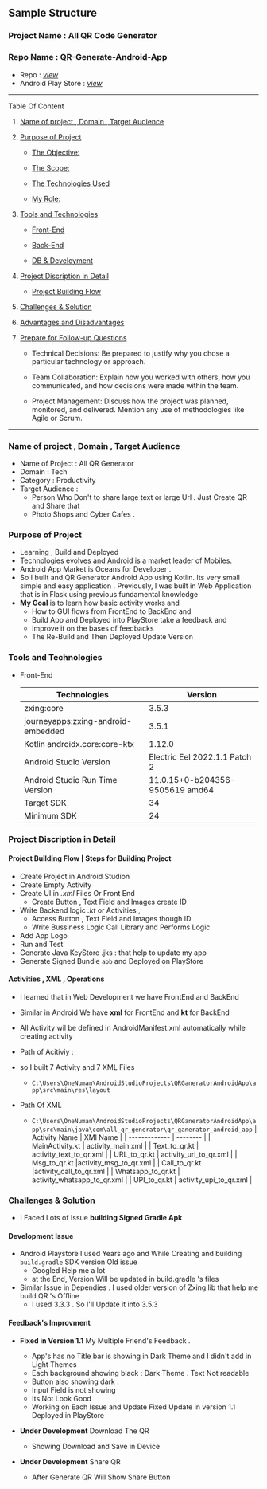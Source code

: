 ## Sample Structure

### Project Name : All QR Code Generator

### Repo Name : QR-Generate-Android-App

- Repo : [_view_](https://github.com/one-numan/QR-Generate-Android-App)
- Android Play Store : [_view_](https://play.google.com/store/apps/details?id=com.all_qr_generator.qr_ganerator_android_app&pcampaignid=web_share)

---

Table Of Content

1. [Name of project , Domain , Target Audience](#t1)
2. [Purpose of Project](#t2)

   - [The Objective:](#t2_1)

   - [The Scope:](#t2_2)

   - [The Technologies Used](#t2_3)

   - [My Role:](#t2_4)

3. [Tools and Technologies](#t3)

   - [Front-End](#t3_1)

   - [Back-End](#t3_2)

   - [DB & Develoyment](#t3_3)

4. [Project Discription in Detail](#t4)

   - [Project Building Flow](#t4_1)

5. [Challenges & Solution](#t6)

6. [Advantages and Disadvantages](#t7)

7. [Prepare for Follow-up Questions](#t8)

   - Technical Decisions: Be prepared to justify why you chose a particular technology or approach.

   - Team Collaboration: Explain how you worked with others, how you communicated, and how decisions were made within the team.

   - Project Management: Discuss how the project was planned, monitored, and delivered. Mention any use of methodologies like Agile or Scrum.

---

### Name of project , Domain , Target Audience

<a name='t1'></a>

- Name of Project : All QR Generator
- Domain : Tech
- Category : Productivity
- Target Audience :
  - Person Who Don't to share large text or large Url . Just Create QR and Share that
  - Photo Shops and Cyber Cafes .

### Purpose of Project

- Learning , Build and Deployed
- Technologies evolves and Android is a market leader of Mobiles.
- Android App Market is Oceans for Developer .
- So I built and QR Generator Android App using Kotlin. Its very small simple and easy application . Previously, I was built in Web Application that is in Flask using previous fundamental knowledge
- **My Goal** is to learn how basic activity works and
  - How to GUI flows from FrontEnd to BackEnd and
  - Build App and Deployed into PlayStore take a feedback and
  - Improve it on the bases of feedbacks
  - The Re-Build and Then Deployed Update Version
    <a name='t2'></a>

### Tools and Technologies

<a name='t3'></a>

- Front-End
  <a name='t3_1'></a>

  | Technologies                       | Version                         |
  | ---------------------------------- | ------------------------------- |
  | zxing:core                         | 3.5.3                           |
  | journeyapps:zxing-android-embedded | 3.5.1                           |
  | Kotlin androidx.core:core-ktx      | 1.12.0                          |
  | Android Studio Version             | Electric Eel 2022.1.1 Patch 2   |
  | Android Studio Run Time Version    | 11.0.15+0-b204356-9505619 amd64 |
  | Target SDK                         | 34                              |
  | Minimum SDK                        | 24                              |

### Project Discription in Detail

<a name='t4'></a>

#### Project Building Flow | Steps for Building Project

- Create Project in Android Studion
- Create Empty Activity
- Create UI in _.xml_ Files Or Front End
  - Create Button , Text Field and Images create ID
- Write Backend logic _.kt_ or Activities ,
  - Access Button , Text Field and Images though ID
  - Write Bussiness Logic Call Library and Performs Logic
- Add App Logo
- Run and Test
- Generate Java KeyStore .jks : that help to update my app
- Generate Signed Bundle `abb` and Deployed on PlayStore

#### Activities , XML , Operations

- I learned that in Web Development we have FrontEnd and BackEnd
- Similar in Android We have **xml** for FrontEnd and **kt** for BackEnd
- All Activity wil be defined in AndroidManifest.xml automatically while creating activity
- Path of Acitiviy :
- so I built 7 Activity and 7 XML Files

  - `C:\Users\OneNuman\AndroidStudioProjects\QRGaneratorAndroidApp\app\src\main\res\layout`

- Path Of XML
  - `C:\Users\OneNuman\AndroidStudioProjects\QRGaneratorAndroidApp\app\src\main\java\com\all_qr_generator\qr_ganerator_android_app`
    | Activity Name | XMl Name |
    | ------------- | -------- |
    | MainActivity.kt | activity_main.xml |
    | Text_to_qr.kt | activity_text_to_qr.xml |
    | URL_to_qr.kt | activity_url_to_qr.xml |
    | Msg_to_qr.kt |activity_msg_to_qr.xml |
    | Call_to_qr.kt |activity_call_to_qr.xml |
    | Whatsapp_to_qr.kt | activity_whatsapp_to_qr.xml |
    | UPI_to_qr.kt | activity_upi_to_qr.xml |

### Challenges & Solution

<a name='t5'></a>

- I Faced Lots of Issue **building Signed Gradle Apk**

#### Development Issue

- Android Playstore I used Years ago and While Creating and building `build.gradle` SDK version Old issue
  - Googled Help me a lot
  - at the End, Version Will be updated in build.gradle 's files
- Similar Issue in Dependies . I used older version of Zxing lib that help me build QR 's Offline
  - I used 3.3.3 . So I'll Update it into 3.5.3

#### Feedback's Improvment

- **Fixed in Version 1.1** My Multiple Friend's Feedback .

  - App's has no Title bar is showing in Dark Theme and I didn't add in Light Themes
  - Each background showing black : Dark Theme . Text Not readable
  - Button also showing dark .
  - Input Field is not showing
  - Its Not Look Good
  - Working on Each Issue and Update Fixed Update in version 1.1 Deployed in PlayStore

- **Under Development** Download The QR
  - Showing Download and Save in Device
- **Under Development** Share QR
  - After Generate QR Will Show Share Button
